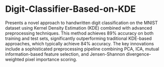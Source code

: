 # Digit-Classifier-Based-on-KDE
Presents a novel approach to handwritten digit classification on the MNIST dataset using Kernel Density Estimation (KDE) combined with advanced preprocessing techniques. This method achieves 89% accuracy on both training and test sets, significantly outperforming traditional KDE-based approaches, which typically achieve 84% accuracy. The key innovations include a sophisticated preprocessing pipeline combining PCA, ICA, mutual information-based feature selection, and Jensen-Shannon divergence-weighted pixel importance scoring.
